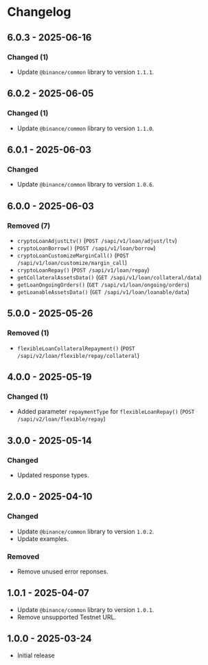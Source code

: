 # Changelog

## 6.0.3 - 2025-06-16

### Changed (1)

- Update `@binance/common` library to version `1.1.1`.

## 6.0.2 - 2025-06-05

### Changed (1)

- Update `@binance/common` library to version `1.1.0`.

## 6.0.1 - 2025-06-03

### Changed

- Update `@binance/common` library to version `1.0.6`.

## 6.0.0 - 2025-06-03

### Removed (7)

- `cryptoLoanAdjustLtv()` (`POST /sapi/v1/loan/adjust/ltv`)
- `cryptoLoanBorrow()` (`POST /sapi/v1/loan/borrow`)
- `cryptoLoanCustomizeMarginCall()` (`POST /sapi/v1/loan/customize/margin_call`)
- `cryptoLoanRepay()` (`POST /sapi/v1/loan/repay`)
- `getCollateralAssetsData()` (`GET /sapi/v1/loan/collateral/data`)
- `getLoanOngoingOrders()` (`GET /sapi/v1/loan/ongoing/orders`)
- `getLoanableAssetsData()` (`GET /sapi/v1/loan/loanable/data`)

## 5.0.0 - 2025-05-26

### Removed (1)

- `flexibleLoanCollateralRepayment()` (`POST /sapi/v2/loan/flexible/repay/collateral`)

## 4.0.0 - 2025-05-19

### Changed (1)

- Added parameter `repaymentType` for `flexibleLoanRepay()` (`POST /sapi/v2/loan/flexible/repay`)

## 3.0.0 - 2025-05-14

### Changed

- Updated response types.

## 2.0.0 - 2025-04-10

### Changed

- Update `@binance/common` library to version `1.0.2`.
- Update examples.

### Removed

- Remove unused error reponses.

## 1.0.1 - 2025-04-07

- Update `@binance/common` library to version `1.0.1`.
- Remove unsupported Testnet URL.

## 1.0.0 - 2025-03-24

- Initial release
